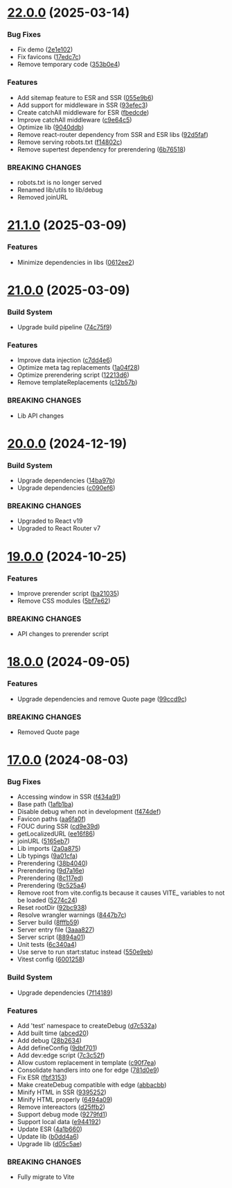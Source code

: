 # [22.0.0](https://github.com/andrewscwei/react-isomorphic-starter-kit/compare/v21.1.0...v22.0.0) (2025-03-14)


### Bug Fixes

* Fix demo ([2e1e102](https://github.com/andrewscwei/react-isomorphic-starter-kit/commit/2e1e10252ef1f47f7509443d2c6d7fb91d9cf331))
* Fix favicons ([17edc7c](https://github.com/andrewscwei/react-isomorphic-starter-kit/commit/17edc7c397abea37c49cef1dc73f110943b3e44c))
* Remove temporary code ([353b0e4](https://github.com/andrewscwei/react-isomorphic-starter-kit/commit/353b0e40097f93f85742e5b02a4fdff9232287e3))


### Features

* Add sitemap feature to ESR and SSR ([055e9b6](https://github.com/andrewscwei/react-isomorphic-starter-kit/commit/055e9b6ad31761b32d8a28aeae9e6511f1821ab9))
* Add support for middleware in SSR ([93efec3](https://github.com/andrewscwei/react-isomorphic-starter-kit/commit/93efec39c8653a42853b0668f0493215ebe50bc4))
* Create catchAll middleware for ESR ([fbedcde](https://github.com/andrewscwei/react-isomorphic-starter-kit/commit/fbedcde4e01b6c3be99a2ac786f93034703e3256))
* Improve catchAll middleware ([c9e64c5](https://github.com/andrewscwei/react-isomorphic-starter-kit/commit/c9e64c56666dfdd5a231f8aabbd9e6aafb1401d7))
* Optimize lib ([9040ddb](https://github.com/andrewscwei/react-isomorphic-starter-kit/commit/9040ddb27564e7294e7cc885f6105630920ed087))
* Remove react-router dependency from SSR and ESR libs ([92d5faf](https://github.com/andrewscwei/react-isomorphic-starter-kit/commit/92d5faf15311e446812e75ea30ec1b67198ebd99))
* Remove serving robots.txt ([f14802c](https://github.com/andrewscwei/react-isomorphic-starter-kit/commit/f14802c5b0149b9331dfe3c57dd7bf20cf653c80))
* Remove supertest dependency for prerendering ([6b76518](https://github.com/andrewscwei/react-isomorphic-starter-kit/commit/6b765186609f041107dc72a3a4770d4e9c689588))


### BREAKING CHANGES

* robots.txt is no longer served
* Renamed lib/utils to lib/debug
* Removed joinURL

# [21.1.0](https://github.com/andrewscwei/react-isomorphic-starter-kit/compare/v21.0.0...v21.1.0) (2025-03-09)


### Features

* Minimize dependencies in libs ([0612ee2](https://github.com/andrewscwei/react-isomorphic-starter-kit/commit/0612ee23f0bbc5f44e449e2446af1e7e4713c211))

# [21.0.0](https://github.com/andrewscwei/react-isomorphic-starter-kit/compare/v20.0.0...v21.0.0) (2025-03-09)


### Build System

* Upgrade build pipeline ([74c75f9](https://github.com/andrewscwei/react-isomorphic-starter-kit/commit/74c75f938114700fca5a1d5771f477397d2e92fd))


### Features

* Improve data injection ([c7dd4e6](https://github.com/andrewscwei/react-isomorphic-starter-kit/commit/c7dd4e60cd81cf881be7b48177893fe81bdf9e47))
* Optimize meta tag replacements ([1a04f28](https://github.com/andrewscwei/react-isomorphic-starter-kit/commit/1a04f286655729178bceb9739c67023f225598cd))
* Optimize prerendering script ([12213d6](https://github.com/andrewscwei/react-isomorphic-starter-kit/commit/12213d6ed5a044570467011c4cf1045574838bea))
* Remove templateReplacements ([c12b57b](https://github.com/andrewscwei/react-isomorphic-starter-kit/commit/c12b57ba0c13e7ce8fd00e65127dc2aadee8703c))


### BREAKING CHANGES

* Lib API changes

# [20.0.0](https://github.com/andrewscwei/react-isomorphic-starter-kit/compare/v19.0.0...v20.0.0) (2024-12-19)


### Build System

* Upgrade dependencies ([14ba97b](https://github.com/andrewscwei/react-isomorphic-starter-kit/commit/14ba97b13766709c8feef6e5334102bca26f3a0c))
* Upgrade dependencies ([c090ef6](https://github.com/andrewscwei/react-isomorphic-starter-kit/commit/c090ef6aaf429baaef4470c46a915dad45179a26))


### BREAKING CHANGES

* Upgraded to React v19
* Upgraded to React Router v7

# [19.0.0](https://github.com/andrewscwei/react-isomorphic-starter-kit/compare/v18.0.0...v19.0.0) (2024-10-25)


### Features

* Improve prerender script ([ba21035](https://github.com/andrewscwei/react-isomorphic-starter-kit/commit/ba210354bec76b7204481371497b6521d7892dd0))
* Remove CSS modules ([5bf7e62](https://github.com/andrewscwei/react-isomorphic-starter-kit/commit/5bf7e627b54d0c0fbb0a5f31d8d5e188f2192106))


### BREAKING CHANGES

* API changes to prerender script

# [18.0.0](https://github.com/andrewscwei/react-isomorphic-starter-kit/compare/v17.0.0...v18.0.0) (2024-09-05)

### Features

-   Upgrade dependencies and remove Quote page ([99ccd9c](https://github.com/andrewscwei/react-isomorphic-starter-kit/commit/99ccd9c2ad14009ec0825960d5b158b1d89f9f00))

### BREAKING CHANGES

-   Removed Quote page

# [17.0.0](https://github.com/andrewscwei/react-isomorphic-starter-kit/compare/v16.1.0...v17.0.0) (2024-08-03)

### Bug Fixes

-   Accessing window in SSR ([f434a91](https://github.com/andrewscwei/react-isomorphic-starter-kit/commit/f434a91fe65d9fba0e0a374b8cea2dceec5ab779))
-   Base path ([1afb1ba](https://github.com/andrewscwei/react-isomorphic-starter-kit/commit/1afb1ba0ff4c9f6b0d9a5ba9b4b11d9b33369be1))
-   Disable debug when not in development ([f474def](https://github.com/andrewscwei/react-isomorphic-starter-kit/commit/f474deffb206a8c989d700bf9170be88a6cecb36))
-   Favicon paths ([aa6fa0f](https://github.com/andrewscwei/react-isomorphic-starter-kit/commit/aa6fa0f8433747fccbc480ca3a71678704896a95))
-   FOUC during SSR ([cd9e39d](https://github.com/andrewscwei/react-isomorphic-starter-kit/commit/cd9e39d32bc189c72dde068cfece0999962fa60e))
-   getLocalizedURL ([ee16f86](https://github.com/andrewscwei/react-isomorphic-starter-kit/commit/ee16f86b136da945fcefa26c5a1a6b65ef4c917e))
-   joinURL ([5165eb7](https://github.com/andrewscwei/react-isomorphic-starter-kit/commit/5165eb7dfdea9074df61a1737ad8d96acc3d2ce3))
-   Lib imports ([2a0a875](https://github.com/andrewscwei/react-isomorphic-starter-kit/commit/2a0a875fbf4922451a8eae994cc6b422ef050141))
-   Lib typings ([9a01cfa](https://github.com/andrewscwei/react-isomorphic-starter-kit/commit/9a01cfae6922553b2b084fb6b2764b8156b5a386))
-   Prerendering ([38b4040](https://github.com/andrewscwei/react-isomorphic-starter-kit/commit/38b40409de5d6a5bd30b18b200e3073d25476c55))
-   Prerendering ([9d7a16e](https://github.com/andrewscwei/react-isomorphic-starter-kit/commit/9d7a16ec0b125f3a12488ccf1970c6fb17b3d5ed))
-   Prerendering ([8c117ed](https://github.com/andrewscwei/react-isomorphic-starter-kit/commit/8c117eda03940eea8824c0800a7c33f6b01a855e))
-   Prerendering ([9c525a4](https://github.com/andrewscwei/react-isomorphic-starter-kit/commit/9c525a4a4438348a10ba861b4b27a92292c285c2))
-   Remove root from vite.config.ts because it causes VITE\_ variables to not be loaded ([5274c24](https://github.com/andrewscwei/react-isomorphic-starter-kit/commit/5274c24ad9992cb882fbd8990b84a3ebfb099542))
-   Reset rootDir ([92bc938](https://github.com/andrewscwei/react-isomorphic-starter-kit/commit/92bc93888886527595de0822c83efe7a6e1dad8e))
-   Resolve wrangler warnings ([8447b7c](https://github.com/andrewscwei/react-isomorphic-starter-kit/commit/8447b7c8dad8e04df843ca0d82ea92f9e67b1e15))
-   Server build ([8fffb59](https://github.com/andrewscwei/react-isomorphic-starter-kit/commit/8fffb59e5c46c321aa8000c53525656acfb21729))
-   Server entry file ([3aaa827](https://github.com/andrewscwei/react-isomorphic-starter-kit/commit/3aaa8274269e08a15f2b4018ed56aa55fb3cf776))
-   Server script ([8894a01](https://github.com/andrewscwei/react-isomorphic-starter-kit/commit/8894a01ff1d6e77da491f156091c44bb5706ebd5))
-   Unit tests ([6c340a4](https://github.com/andrewscwei/react-isomorphic-starter-kit/commit/6c340a4d803a4fb91793937114a8f289f3451b9f))
-   Use serve to run start:statuc instead ([550e9eb](https://github.com/andrewscwei/react-isomorphic-starter-kit/commit/550e9eb2ac97f5444fe061bb6fdcb512993b2bed))
-   Vitest config ([6001258](https://github.com/andrewscwei/react-isomorphic-starter-kit/commit/6001258c16876b9e219111a086c3c66dfe07973d))

### Build System

-   Upgrade dependencies ([7f14189](https://github.com/andrewscwei/react-isomorphic-starter-kit/commit/7f14189952b5bcfc9daed9846d3665342b426355))

### Features

-   Add 'test' namespace to createDebug ([d7c532a](https://github.com/andrewscwei/react-isomorphic-starter-kit/commit/d7c532a8b1807327e9dd1e078c34973b85ddd60c))
-   Add built time ([abced20](https://github.com/andrewscwei/react-isomorphic-starter-kit/commit/abced20d7487dc52b22ea9cc46059d7473a6460c))
-   Add debug ([28b2634](https://github.com/andrewscwei/react-isomorphic-starter-kit/commit/28b2634a51104421d171e68f2d7bd51e56a1464c))
-   Add defineConfig ([9dbf701](https://github.com/andrewscwei/react-isomorphic-starter-kit/commit/9dbf7013feab1ff5d05ad74aff707cb4077b0bd7))
-   Add dev:edge script ([7c3c52f](https://github.com/andrewscwei/react-isomorphic-starter-kit/commit/7c3c52f83124f1342d71ea2777d6a4422818991c))
-   Allow custom replacement in template ([c90f7ea](https://github.com/andrewscwei/react-isomorphic-starter-kit/commit/c90f7ea48cb15e3b3362d3ed22166d6f4f37d5fa))
-   Consolidate handlers into one for edge ([781d0e9](https://github.com/andrewscwei/react-isomorphic-starter-kit/commit/781d0e912a286a871e3a202106c969fa3ede5078))
-   Fix ESR ([fbf3153](https://github.com/andrewscwei/react-isomorphic-starter-kit/commit/fbf3153f8968084b00322383bc5f55f322bbfefc))
-   Make createDebug compatible with edge ([abbacbb](https://github.com/andrewscwei/react-isomorphic-starter-kit/commit/abbacbbe258cf527fea9f354f98574b6a6c19005))
-   Minify HTML in SSR ([9395252](https://github.com/andrewscwei/react-isomorphic-starter-kit/commit/9395252a36a6e86a0fac9cc6989b74cd20a957fc))
-   Minify HTML properly ([6494a09](https://github.com/andrewscwei/react-isomorphic-starter-kit/commit/6494a097daff3a1c48e76f166fc52d0ccdfa022d))
-   Remove intereactors ([d25ffb2](https://github.com/andrewscwei/react-isomorphic-starter-kit/commit/d25ffb2f0e0964a5cb97fe968e7323174b808a4c))
-   Support debug mode ([9279fd1](https://github.com/andrewscwei/react-isomorphic-starter-kit/commit/9279fd1f93cb59c8ee0f339b30df72b0d2fbd5b2))
-   Support local data ([e944192](https://github.com/andrewscwei/react-isomorphic-starter-kit/commit/e9441921b5bf1fa859c50ad1fa9373806b2ca61a))
-   Update ESR ([4a1b660](https://github.com/andrewscwei/react-isomorphic-starter-kit/commit/4a1b6606f538597b41d9d728282aa94650f4bfc6))
-   Update lib ([b0dd4a6](https://github.com/andrewscwei/react-isomorphic-starter-kit/commit/b0dd4a6cc46c09117ab2d83cb71662a10d4db9e6))
-   Upgrade lib ([d05c5ae](https://github.com/andrewscwei/react-isomorphic-starter-kit/commit/d05c5aeb8841dc89fc0ed50932b8e00177b19f1b))

### BREAKING CHANGES

-   Fully migrate to Vite

